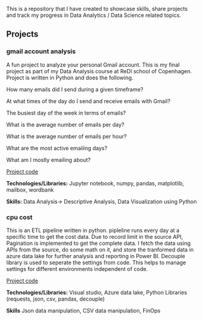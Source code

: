 This is a repository that I have created to showcase skills, share projects and track my progress in Data Analytics / Data Science related topics.

## Projects
### gmail account analysis

A fun project to analyze your personal Gmail account. This is my final project as part of my Data Analysis course at ReDI school of Copenhagen. Project is written in Python and does the following.

How many emails did I send during a given timeframe?​

At what times of the day do I send and receive emails with Gmail?​

The busiest day of the week in terms of emails?​

What is the average number of emails per day?​

What is the average number of emails per hour?​

What are the most active emailing days?​

What am I mostly emailing about?​

[Project code](../../tree/main/projects/gmail-analysis)

**Technologies/Libraries:** Jupyter notebook, numpy, pandas, matplotlib, mailbox, wordbank 

**Skills:** Data Analysis-> Descriptive Analysis, Data Visualization using Python

### cpu cost
This is an ETL pipeline written in python. pipleline runs every day at a specific time to get the cost data. Due to record limit in the source API, Pagination is implemented to get the complete data. I fetch the data using APIs from the source, do some math on it, and store the tranformed data in azure data lake for further analysis and reporting in Power BI. Decouple library is used to seperate the settings from code. This helps to manage settings for different environments independent of code.

[Project code](../../tree/main/projects/finops)

**Technologies/Libraries:** Visual studio, Azure data lake, Python Libraries (requests, json, csv, pandas, decouple)

**Skills**  Json data manipulation, CSV data manipulation, FinOps

